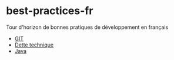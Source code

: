 # best-practices-fr

Tour d'horizon de bonnes pratiques de développement en français

* [GIT](GIT.md)
* [Dette technique](dette.md)
* [Java](java.md)
